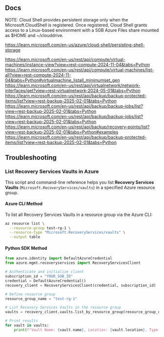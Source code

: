 ## Docs

NOTE: Cloud Shell provides persistent storage only when the Microsoft.CloudShell is registered. Once registered, Cloud Shell grants access to a Linux-based environment with a 5GB Azure Files share mounted as $HOME and ~/clouddrive.

https://learn.microsoft.com/en-us/azure/cloud-shell/persisting-shell-storage

https://learn.microsoft.com/en-us/rest/api/compute/virtual-machines/instance-view?view=rest-compute-2024-11-04&tabs=Python
https://learn.microsoft.com/en-us/rest/api/compute/virtual-machines/list-all?view=rest-compute-2024-11-04&tabs=Python#virtualmachine_listall_minimumset_gen
https://learn.microsoft.com/en-us/rest/api/virtualnetwork/network-interfaces/get?view=rest-virtualnetwork-2024-05-01&tabs=Python
https://learn.microsoft.com/en-us/rest/api/backup/backup-protected-items/list?view=rest-backup-2025-02-01&tabs=Python
https://learn.microsoft.com/en-us/rest/api/backup/backup-jobs/list?view=rest-backup-2025-02-01&tabs=Python
https://learn.microsoft.com/en-us/rest/api/backup/backup-jobs/list?view=rest-backup-2025-02-01&tabs=Python
https://learn.microsoft.com/en-us/rest/api/backup/recovery-points/list?view=rest-backup-2025-02-01&tabs=Python#examples
https://learn.microsoft.com/en-us/rest/api/backup/backup-protected-items/list?view=rest-backup-2025-02-01&tabs=Python

## Troubleshooting

### List Recovery Services Vaults in Azure

This script and command-line reference helps you list **Recovery Services Vaults** (`Microsoft.RecoveryServices/vaults`) in a specified Azure resource group.

#### Azure CLI Method

To list all Recovery Services Vaults in a resource group via the Azure CLI:

```bash
az resource list \
  --resource-group test-rg-1 \
  --resource-type "Microsoft.RecoveryServices/vaults" \
  --output table
  ```

#### Python SDK Method

```python
from azure.identity import DefaultAzureCredential
from azure.mgmt.recoveryservices import RecoveryServicesClient

# Authenticate and initialize client
subscription_id = "YOUR_SUB_ID"
credential = DefaultAzureCredential()
recovery_client = RecoveryServicesClient(credential, subscription_id)

# Define resource group
resource_group_name = "test-rg-1"

# List Recovery Services Vaults in the resource group
vaults = recovery_client.vaults.list_by_resource_group(resource_group_name)

# Print results
for vault in vaults:
    print(f"Vault Name: {vault.name}, Location: {vault.location}, Type: {vault.type}")